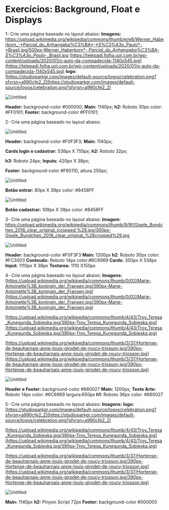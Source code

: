# Exercícios: Background, Float e Displays

1- Crie uma página baseado no layout abaixo:
**Imagens:**
[https://upload.wikimedia.org/wikipedia/commons/thumb/e/e8/Werner_Haberkorn_-*Parcial_do_Anhangaba%C3%BA*-*S%C3%A3o_Paulo*-*Brasil.jpg/500px-Werner_Haberkorn*-
*Parcial_do_Anhangaba%C3%BA*-*S%C3%A3o_Paulo*-_Brasil.jpg](https://upload.wikimedia.org/wikipedia/commons/thumb/e/e8/Werner_Haberkorn_-_Parcial_do_Anhangaba%C3%BA_-_S%C3%A3o_Paulo_-_Brasil.jpg/500px-Werner_Haberkorn_-_Parcial_do_Anhangaba%C3%BA_-_S%C3%A3o_Paulo_-_Brasil.jpg)
[https://telepadi.folha.uol.com.br/wp-content/uploads/2020/01/o-auto-da-compadecida-1140x545.jpg](https://telepadi.folha.uol.com.br/wp-content/uploads/2020/01/o-auto-da-compadecida-1140x545.jpg)
**logo:** [https://studioparkgr.com/images/default-source/logos/celebration.png?sfvrsn=a990cfe2_2](https://studioparkgr.com/images/default-source/logos/celebration.png?sfvrsn=a990cfe2_2)

![Untitled](img/Untitled.png)

**Header:** background-color #000000; **Main:** 1140px;
**h2:** Roboto 30px color: #FF0101; **Footer:** background-color #FF0101;

2- Crie uma página baseado no layout abaixo:

![Untitled](img/Untitled1.png)

**Header:** background-color #F0F3F3; **Main:** 1140px;

**Cards login e cadastrar:** 538px X 755px; **h2:** Roboto 32px;

**h3:** Roboto 24px; **Inputs:** 420px X 38px;

**Footer:** background-color #F6511D, altura 250px;

![Untitled](img/Untitled2.png)

**Botão entrar:** 80px X 39px color: #8458FF

![Untitled](img/Untitled3.png)

**Botão cadastrar:** 109px X 39px color: #8458FF

3- Crie uma página baseado no layout abaixo:
**Imagem**:
[https://upload.wikimedia.org/wikipedia/commons/thumb/9/9f/Gisele_Bundchen_2018_clear_original_(cropped
%29.jpg/300px-Gisele_Bundchen_2018_clear_original_%28cropped%29.jpg](https://upload.wikimedia.org/wikipedia/commons/thumb/9/9f/Gisele_Bundchen_2018_clear_original_%28cropped%29.jpg/300px-Gisele_Bundchen_2018_clear_original_%28cropped%29.jpg)

![Untitled](img/Untitled4.png)

**Header:** background-color #F0F3F3
**Main:** 1200px
**h2**: Roboto 30px color: #FC3003
**Conteudo:** Roboto 14px color:#6C6969
**Cards:** 300px X 538px
**Input:** 1110px X 38px
**Textarea:** 1110 X150px

4- Crie uma página baseado no layout abaixo:
**Imagens:**
[https://upload.wikimedia.org/wikipedia/commons/thumb/0/02/Marie-Antoinette%3B_koningin_der_Fransen.jpg/390px-Marie-Antoinette%3B_koningin_der_Fransen.jpg](https://upload.wikimedia.org/wikipedia/commons/thumb/0/02/Marie-Antoinette%3B_koningin_der_Fransen.jpg/390px-Marie-Antoinette%3B_koningin_der_Fransen.jpg)

[https://upload.wikimedia.org/wikipedia/commons/thumb/4/43/Troy_Teresa_Kunegunda_Sobieska.jpg/390px-Troy_Teresa_Kunegunda_Sobieska.jpg](https://upload.wikimedia.org/wikipedia/commons/thumb/4/43/Troy_Teresa_Kunegunda_Sobieska.jpg/390px-Troy_Teresa_Kunegunda_Sobieska.jpg)

[https://upload.wikimedia.org/wikipedia/commons/thumb/3/37/Hortense-de-beauharnais-anne-louis-girodet-de-roucy-triosson.jpg/390px-Hortense-de-beauharnais-anne-louis-girodet-de-roucy-triosson.jpg](https://upload.wikimedia.org/wikipedia/commons/thumb/3/37/Hortense-de-beauharnais-anne-louis-girodet-de-roucy-triosson.jpg/390px-Hortense-de-beauharnais-anne-louis-girodet-de-roucy-triosson.jpg)

![Untitled](img/Untitled5.png)

**Header e Footer:** background-color #660027
**Main:** 1200px;
**Texto Arte:** Roboto 14px color: #6C6969 largura:650px
**h1:** Roboto 36px color: #660027

5- Crie uma página baseado no layout abaixo:
**Imagens:**
**logo:** [https://studioparkgr.com/images/default-source/logos/celebration.png?sfvrsn=a990cfe2_2](https://studioparkgr.com/images/default-source/logos/celebration.png?sfvrsn=a990cfe2_2)

[https://upload.wikimedia.org/wikipedia/commons/thumb/4/43/Troy_Teresa_Kunegunda_Sobieska.jpg/390px-Troy_Teresa_Kunegunda_Sobieska.jpg](https://upload.wikimedia.org/wikipedia/commons/thumb/4/43/Troy_Teresa_Kunegunda_Sobieska.jpg/390px-Troy_Teresa_Kunegunda_Sobieska.jpg)

[https://upload.wikimedia.org/wikipedia/commons/thumb/3/37/Hortense-de-beauharnais-anne-louis-girodet-de-roucy-triosson.jpg/390px-Hortense-de-beauharnais-anne-louis-girodet-de-roucy-triosson.jpg](https://upload.wikimedia.org/wikipedia/commons/thumb/3/37/Hortense-de-beauharnais-anne-louis-girodet-de-roucy-triosson.jpg/390px-Hortense-de-beauharnais-anne-louis-girodet-de-roucy-triosson.jpg)

![Untitled](img/Untitled6.png)

**Main:** 1140px
**h2:** Pinyon Script 72px
**Footer:** background-color #000000